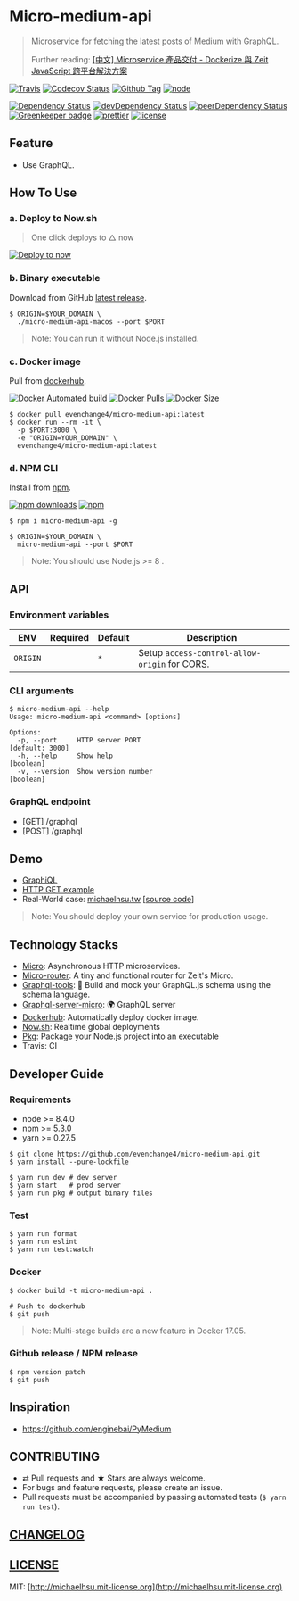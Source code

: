 # Micro-medium-api
> Microservice for fetching the latest posts of Medium with GraphQL.
>
> Further reading: [\[中文\] Microservice 產品交付 - Dockerize 與 Zeit JavaScript 跨平台解決方案](https://medium.com/@evenchange4/microservice-%E7%94%A2%E5%93%81%E4%BA%A4%E4%BB%98-9f2954c7167d)

[![Travis][travis-badge]][travis]
[![Codecov Status][codecov-badge]][codecov]
[![Github Tag][githubTag-badge]][githubTag]
[![node][node]]()

[![Dependency Status][dependency-badge]][dependency]
[![devDependency Status][devDependency-badge]][devDependency]
[![peerDependency Status][peerDependency-badge]][peerDependency]
[![Greenkeeper badge][greenkeeper-badge]][greenkeeper]
[![prettier][prettier-badge]][prettier]
[![license][license-badge]][license]

## Feature

- Use GraphQL.

## How To Use

### a. Deploy to Now.sh

> One click deploys to △ now

[![Deploy to now](https://deploy.now.sh/static/button.svg)](https://deploy.now.sh/?repo=https://github.com/evenchange4/micro-medium-api&env=ORIGIN)

### b. Binary executable

Download from GitHub [latest release](https://github.com/evenchange4/micro-medium-api/releases/latest).

```
$ ORIGIN=$YOUR_DOMAIN \
  ./micro-medium-api-macos --port $PORT
```

> Note: You can run it without Node.js installed.

### c. Docker image

Pull from [dockerhub][dockerhub].

[![Docker Automated build][dockerhub-auto-badge]][dockerhub]
[![Docker Pulls][dockerPulls-badge]][dockerhub]
[![Docker Size][dockerSize-badge]][dockerSize]

```
$ docker pull evenchange4/micro-medium-api:latest
$ docker run --rm -it \
  -p $PORT:3000 \
  -e "ORIGIN=YOUR_DOMAIN" \
  evenchange4/micro-medium-api:latest
```

### d. NPM CLI
 
Install from [npm][npm].
 
[![npm downloads][npm-downloads]][npm]
[![npm][npm-badge]][npm]
 
```
$ npm i micro-medium-api -g
 
$ ORIGIN=$YOUR_DOMAIN \
  micro-medium-api --port $PORT
```
 
> Note: You should use Node.js >= 8 .


## API

### Environment variables

| **ENV**   | **Required**  | **Default**  | **Description** |
| --------- | --------- | --------- | --------- |
| `ORIGIN`  |  | `*` | Setup `access-control-allow-origin` for CORS. |

### CLI arguments

```
$ micro-medium-api --help
Usage: micro-medium-api <command> [options]
 
Options:
  -p, --port     HTTP server PORT                                [default: 3000]
  -h, --help     Show help                                             [boolean]
  -v, --version  Show version number                                   [boolean]
```

### GraphQL endpoint

- [GET] /graphql
- [POST] /graphql

## Demo

- [GraphiQL](https://micro-medium-api.now.sh/graphiql)
- [HTTP GET example](https://micro-medium-api.now.sh/graphql?query=query%20PostQuery(%24username%3A%20String!%2C%20%24limit%3A%20Int)%20%7B%0A%20%20posts(username%3A%20%24username%2C%20limit%3A%20%24limit)%20%7B%0A%20%20%20%20title%0A%20%20%20%20firstPublishedAt%0A%20%20%20%20url%0A%20%20%20%20subtitle%0A%20%20%7D%0A%20%20%0A%20%20user(username%3A%20%24username)%20%7B%0A%20%20%20%20username%0A%20%20%20%20name%0A%20%20%20%20bio%0A%20%20%7D%0A%7D&variables=%7B%0A%20%20"username"%3A%20"evenchange4"%2C%0A%20%20"limit"%3A%20100%0A%7D)
- Real-World case:  [michaelhsu.tw](https://michaelhsu.tw/) [[source code](https://github.com/evenchange4/michaelhsu.tw)]

> Note: You should deploy your own service for production usage.

## Technology Stacks

- [Micro](https://github.com/zeit/micro): Asynchronous HTTP microservices.
- [Micro-router](https://github.com/pedronauck/micro-router): A tiny and functional router for Zeit's Micro.
- [Graphql-tools](https://github.com/apollographql/graphql-tools): 🔧 Build and mock your GraphQL.js schema using the schema language.
- [Graphql-server-micro](https://github.com/apollographql/apollo-server/tree/master/packages/graphql-server-micro): 🌍 GraphQL server
- [Dockerhub][dockerhub]: Automatically deploy docker image.
- [Now.sh](https://zeit.co/now): Realtime global deployments
- [Pkg](https://github.com/zeit/pkg): Package your Node.js project into an executable
- Travis: CI

## Developer Guide

### Requirements

-   node >= 8.4.0
-   npm >= 5.3.0
-   yarn >= 0.27.5

```
$ git clone https://github.com/evenchange4/micro-medium-api.git
$ yarn install --pure-lockfile

$ yarn run dev # dev server
$ yarn start   # prod server
$ yarn run pkg # output binary files
```

### Test

```
$ yarn run format
$ yarn run eslint
$ yarn run test:watch
```

### Docker

```
$ docker build -t micro-medium-api .

# Push to dockerhub
$ git push
```

> Note: Multi-stage builds are a new feature in Docker 17.05.
 
### Github release / NPM release
 
```
$ npm version patch
$ git push
```
 
## Inspiration

- https://github.com/enginebai/PyMedium

## CONTRIBUTING

*   ⇄ Pull requests and ★ Stars are always welcome.
*   For bugs and feature requests, please create an issue.
*   Pull requests must be accompanied by passing automated tests (`$ yarn run test`).

## [CHANGELOG](CHANGELOG.md)

## [LICENSE](LICENSE)

MIT: [http://michaelhsu.mit-license.org](http://michaelhsu.mit-license.org)

[travis-badge]: https://img.shields.io/travis/evenchange4/micro-medium-api/master.svg?style=flat-square
[travis]: https://travis-ci.org/evenchange4/micro-medium-api
[codecov-badge]: https://img.shields.io/codecov/c/github/evenchange4/micro-medium-api.svg?style=flat-square
[codecov]: https://codecov.io/github/evenchange4/micro-medium-api?branch=master
[node]: https://img.shields.io/node/v/micro-medium-api.svg?style=flat-square
[npm-badge]: https://img.shields.io/npm/v/micro-medium-api.svg?style=flat-square
[npm]: https://www.npmjs.com/package/micro-medium-api
[npm-downloads]: https://img.shields.io/npm/dt/micro-medium-api.svg?style=flat-square
[dependency-badge]: https://david-dm.org/evenchange4/micro-medium-api.svg?style=flat-square
[dependency]: https://david-dm.org/evenchange4/micro-medium-api
[devDependency-badge]: https://david-dm.org/evenchange4/micro-medium-api/dev-status.svg?style=flat-square
[devDependency]: https://david-dm.org/evenchange4/micro-medium-api#info=devDependencies
[peerDependency-badge]: https://david-dm.org/evenchange4/micro-medium-api/peer-status.svg?style=flat-square
[peerDependency]: https://david-dm.org/evenchange4/micro-medium-api#info=peerDependencies
[githubTag-badge]: https://img.shields.io/github/tag/evenchange4/micro-medium-api.svg?style=flat-square
[githubTag]: ./CHANGELOG.md
[license-badge]: https://img.shields.io/github/license/evenchange4/micro-medium-api.svg?style=flat-square
[license]: http://michaelhsu.mit-license.org/
[greenkeeper-badge]: https://badges.greenkeeper.io/evenchange4/micro-medium-api.svg
[greenkeeper]: https://greenkeeper.io/
[dockerhub-auto-badge]: https://img.shields.io/docker/automated/evenchange4/micro-medium-api.svg?style=flat-square
[dockerhub]: https://hub.docker.com/r/evenchange4/micro-medium-api/
[dockerPulls-badge]: https://img.shields.io/docker/pulls/evenchange4/micro-medium-api.svg?style=flat-square
[dockerSize]: https://microbadger.com/images/evenchange4/micro-medium-api
[dockerSize-badge]: https://images.microbadger.com/badges/image/evenchange4/micro-medium-api.svg
[prettier-badge]: https://img.shields.io/badge/styled_with-prettier-ff69b4.svg?style=flat-square
[prettier]: https://github.com/prettier/prettier

